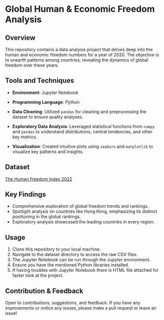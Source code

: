 # Global Human & Economic Freedom Analysis

## Overview
This repository contains a data analysis project that delves deep into the human and economic freedom numbers for a year of 2020. The objective is to unearth patterns among countries, revealing the dynamics of global freedom over these years.

## Tools and Techniques
- **Environment**: Jupyter Notebook
- **Programming Language**: Python
  
- **Data Cleaning**: Utilized `pandas` for cleaning and preprocessing the dataset to ensure quality analyses.
- **Exploratory Data Analysis**: Leveraged statistical functions from `numpy` and `pandas` to understand distributions, central tendencies, and other key metrics.
- **Visualization**: Created intuitive plots using `seaborn` and `matplotlib` to visualize key patterns and insights.

## Dataset
[The Human Freedom Index 2022](https://www.kaggle.com/datasets/gsutters/the-human-freedom-index?select=hfi_cc_2022.csv)

## Key Findings
- Comprehensive exploration of global freedom trends and rankings.
- Spotlight analysis on countries like Hong Kong, emphasizing its distinct positioning in the global rankings.
- Exploratory analysis showcased the leading countries in every region.

## Usage
1. Clone this repository to your local machine.
2. Navigate to the dataset directory to access the raw CSV files.
3. The Jupyter Notebook can be run through the Jupyter environment.
4. Ensure you have the mentioned Python libraries installed.
5. If having troubles with Jupyter Notebook there is HTML file attached for faster look at the project.

## Contribution & Feedback
Open to contributions, suggestions, and feedback. If you have any improvements or notice any issues, please make a pull request or leave an issue!
